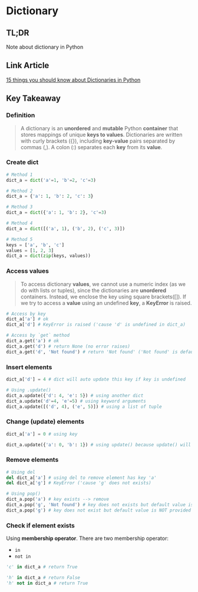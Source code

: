 # Dictionary

## TL;DR

Note about dictionary in Python

## Link Article

[15 things you should know about Dictionaries in Python](https://towardsdatascience.com/15-things-you-should-know-about-dictionaries-in-python-44c55e75405c)

## Key Takeaway

### Definition

> A dictionary is an **unordered** and **mutable** Python **container** that stores mappings of unique **keys to values**. Dictionaries are written with curly brackets ({}), including **key-value** pairs separated by commas (,). A colon (:) separates each **key** from its **value**.

### Create dict

```python
# Method 1
dict_a = dict('a'=1, 'b'=2, 'c'=3)

# Method 2
dict_a = {'a': 1, 'b': 2, 'c': 3}

# Method 3
dict_a = dict({'a': 1, 'b': 2}, 'c'=3)

# Method 4
dict_a = dict([('a', 1), ('b', 2), ('c', 3)])

# Method 5
keys = ['a', 'b', 'c']
values = [1, 2, 3]
dict_a = dict(zip(keys, values))
```

### Access values

> To access dictionary **values**, we cannot use a numeric index (as we do with lists or tuples), since the dictionaries are **unordered** containers. Instead, we enclose the key using square brackets([]). If we try to access a **value** using an undefined **key**, a **KeyError** is raised.

```python
# Access by key
dict_a['a'] # ok
dict_a['d'] # KeyError is raised ('cause 'd' is undefined in dict_a)

# Access by `get` method
dict_a.get('a') # ok
dict_a.get('d') # return None (no error raises)
dict_a.get('d', 'Not found') # return 'Not found' ('Not found' is default value when dict can find key)
```

### Insert elements

```python
dict_a['d'] = 4 # dict will auto update this key if key is undefined

# Using .update()
dict_a.update({'d': 4, 'e': 5}) # using another dict
dict_a.update('d'=4, 'e'=5) # using keyword arguments
dict_a.update([('d', 4), ('e', 5)]) # using a list of tuple
```

### Change (update) elements

```python
dict_a['a'] = 0 # using key

dict_a.update({'a': 0, 'b': 1}) # using update() because update() will overwrites existing keys
```

### Remove elements

```python
# Using del
del dict_a['a'] # using del to remove element has key 'a'
del dict_a['g'] # KeyError ('cause 'g' does not exists)

# Using pop()
dict_a.pop('a') # key exists --> remove
dict_a.pop('g', 'Not found') # key does not exists but default value is provied, so error dont raise
dict_a.pop('g') # key does not exist but default value is NOT provided --> raise KeyError
```

### Check if element exists

Using **membership operator**. There are two membership operator:

- `in`
- `not in`

```python
'c' in dict_a # return True

'h' in dict_a # return False
'h' not in dict_a # return True
```
